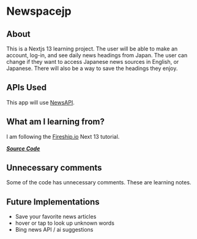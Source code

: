 # Newspacejp

## About

This is a Nextjs 13 learning project. The user will be able to make an account, log-in, and see daily news headings from Japan. The user can change if they want to access Japanese news sources in English, or Japanese. There will also be a way to save the headings they enjoy.

## APIs Used

This app will use [NewsAPI](https://newsapi.org).

## What am I learning from? 

I am following the [Fireship.io](fireship.io) Next 13 tutorial.

***[Source Code]('https://github.com/fireship-io/nextjs-course')***

## Unnecessary comments

Some of the code has unnecessary comments. These are learning notes. 

## Future Implementations

- Save your favorite news articles
- hover or tap to look up unknown words
- Bing news API / ai suggestions
